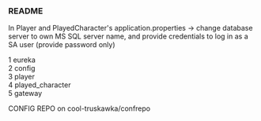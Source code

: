 ### README

In Player and PlayedCharacter's application.properties -> change database server to own MS SQL server name, and provide credentials to log in as a SA user (provide password only)

1 eureka    
2 config    
3 player   
4 played_character   
5 gateway   

CONFIG REPO on cool-truskawka/confrepo
